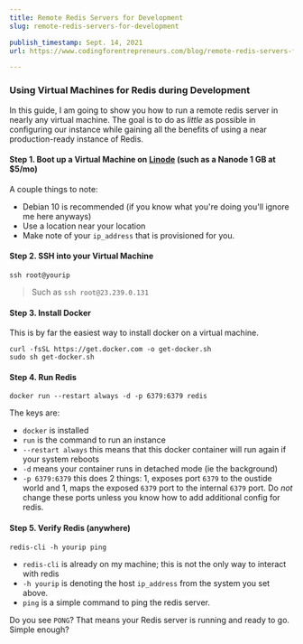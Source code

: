 ```yaml
---
title: Remote Redis Servers for Development
slug: remote-redis-servers-for-development

publish_timestamp: Sept. 14, 2021
url: https://www.codingforentrepreneurs.com/blog/remote-redis-servers-for-development/

---
```


### Using Virtual Machines for Redis during Development

In this guide, I am going to show you how to run a remote redis server in nearly any virtual machine. The goal is to do as *little* as possible in configuring our instance while gaining all the benefits of using a near production-ready instance of Redis.


#### Step 1. Boot up a Virtual Machine on [Linode](https://www.linode.com/cfe) (such as a Nanode 1 GB at $5/mo)
A couple things to note:
- Debian 10 is recommended (if you know what you're doing you'll ignore me here anyways)
- Use a location near your location 
- Make note of your `ip_address` that is provisioned for you.

#### Step 2. SSH into your Virtual Machine 
```
ssh root@yourip
```
> Such as `ssh root@23.239.0.131`

#### Step 3. Install Docker
This is by far the easiest way to install docker on a virtual machine.
```
curl -fsSL https://get.docker.com -o get-docker.sh
sudo sh get-docker.sh
```

#### Step 4. Run Redis

```
docker run --restart always -d -p 6379:6379 redis 
```
The keys are:

- `docker` is installed
- `run` is the command to run an instance
- `--restart always` this means that this docker container will run again if your system reboots
- `-d` means your container runs in detached mode (ie the background)
- `-p 6379:6379` this does 2 things: 1, exposes port `6379` to the oustide world and 1, maps the exposed `6379` port to the internal `6379` port. Do *not* change these ports unless you know how to add additional config for redis.



#### Step 5. Verify Redis (anywhere)

```
redis-cli -h yourip ping
```

- `redis-cli` is already on my machine; this is not the only way to interact with redis
- `-h yourip` is denoting the host `ip_address` from the system you set above.
- `ping` is a simple command to ping the redis server. 

Do you see `PONG`? That means your Redis server is running and ready to go. Simple enough?